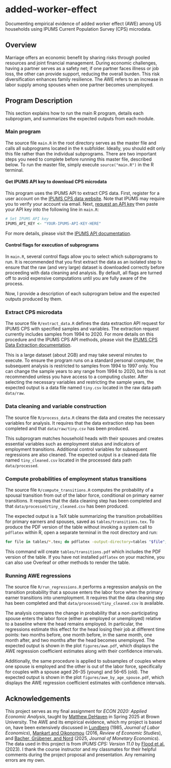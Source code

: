 # added-worker-effect

Documenting empirical evidence of added worker effect (AWE) among US households using IPUMS Current Population Survey (CPS) microdata.

## Overview
Marriage offers an economic benefit by sharing risks through pooled resources and joint financial management. During economic challenges, having a partner serves as a safety net; if one partner faces illness or job loss, the other can provide support, reducing the overall burden. This risk diversification enhances family resilience. The AWE refers to an increase in labor supply among spouses when one partner becomes unemployed.

## Program Description
This section explains how to run the main R program, details each subprogram, and summarizes the expected outputs from each module.

### Main program

The source file `main.R` in the root directory serves as the master file and calls all subprograms located in the `R` subfolder. Ideally, you should edit only this file rather than the individual subprograms. There are two important steps you need to complete before running this master file, described below. To run the master file, simply execute `source("main.R")` in the R terminal.

#### Get IPUMS API key to download CPS microdata

This program uses the IPUMS API to extract CPS data. First, register for a user account on the [IPUMS CPS data website](https://cps.ipums.org/cps/). Note that IPUMS may require you to verify your account via email. Next, [request an API key](https://account.ipums.org/api_keys) then paste your API key into the following line in `main.R`:

```r
# Set IPUMS API key
IPUMS_API_KEY <- "YOUR-IPUMS-API-KEY-HERE"
```

For more details, please visit the [IPUMS API documentation](https://developer.ipums.org/docs/v2/get-started/).

#### Control flags for execution of subprograms

In `main.R`, several control flags allow you to select which subprograms to run. It is recommended that you first extract the data as an isolated step to ensure that the raw (and very large) dataset is downloaded correctly before proceeding with data cleaning and analysis. By default, all flags are turned off to avoid expensive computations until you are fully aware of the process.

Now, I provide a description of each subprogram below and the expected outputs produced by them.

### Extract CPS microdata

The source file `R/extract_data.R` defines the data extraction API request for IPUMS CPS with specified samples and variables. The extraction request currently includes samples from 1994 to 2020. For more details on this procedure and the IPUMS CPS API methods, please visit the [IPUMS CPS Data Extraction documentation](https://developer.ipums.org/docs/v1/workflows/create_extracts/cps/).

This is a large dataset (about 2GB) and may take several minutes to execute. To ensure the program runs on a standard personal computer, the subsequent analysis is restricted to samples from 1994 to 1997 only. You can change the sample years to any range from 1994 to 2020, but this is not recommended unless you have access to a computing cluster. After selecting the necessary variables and restricting the sample years, the expected output is a data file named `tiny.csv` located in the raw data path `data/raw`.

### Data cleaning and variable construction

The source file `R/process_data.R` cleans the data and creates the necessary variables for analysis. It requires that the data extraction step has been completed and that `data/raw/tiny.csv` has been produced. 

This subprogram matches household heads with their spouses and creates essential variables such as employment status and indicators of employment transitions. Additional control variables for subsequent regressions are also cleaned. The expected output is a cleaned data file named `tiny_cleaned.csv` located in the processed data path `data/processed`.

### Compute probabilities of employment status transitions

The source file `R/compute_transitions.R` computes the probability of a spousal transition from out of the labor force, conditional on primary earner transitions. It requires that the data cleaning step has been completed and that `data/processed/tiny_cleaned.csv` has been produced.

The expected output is a TeX table summarizing the transition probabilities for primary earners and spouses, saved as `tables/transitions.tex`. To produce the PDF version of the table without invoking a system call to `pdflatex` within R, open a separate terminal in the root directory and run:

```bash
for file in tables/*.tex; do pdflatex -output-directory=tables "$file"; done
```
This command will create `tables/transitions.pdf` which includes the PDF version of the table. If you have not installed `pdflatex` on your machine, you can also use Overleaf or other methods to render the table.


### Running AWE regressions

The source file `R/run_regressions.R` performs a regression analysis on the transition probability that a spouse enters the labor force when the primary earner transitions into unemployment. It requires that the data cleaning step has been completed and that `data/processed/tiny_cleaned.csv` is available.

The analysis compares the change in probability that a non-participating spouse enters the labor force (either as employed or unemployed) relative to a baseline where the head remains employed. In particular, the regressions estimate this effect for the head losing their job at different time points: two months before, one month before, in the same month, one month after, and two months after the head becomes unemployed. The expected output is shown in the plot `figures/awe.pdf`, which displays the AWE regression coefficient estimates along with their confidence intervals.

Additionally, the same procedure is applied to subsamples of couples where one spouse is employed and the other is out of the labor force, specifically for couples with a spouse aged 26–35 (young) and 56–65 (old). The expected output is shown in the plot `figures/awe_by_age_spouse.pdf`, which displays the AWE regression coefficient estimates with confidence intervals.

## Acknowledgements

This project serves as my final assignment for _ECON 2020: Applied Economic Analysis_, taught by [Matthew DeHaven](https://github.com/matdehaven) in Spring 2025 at Brown University. The AWE and its empirical evidence, which my project is based on, have been extensively discussed in [Lundberg](https://www.jstor.org/stable/2535048) (1985, _Journal of Labor Economics_), [Mankart and Oikonomou](https://doi.org/10.1093/restud/rdw055) (2016, _Review of Economic Studies_), and [Bacher, Grübener, and Nord](https://doi.org/10.1016/j.jmoneco.2024.103696) (2025, _Journal of Monetary Economics_). The data used in this project is from _IPUMS CPS: Version 11.0_ by [Flood et al.](https://doi.org/10.18128/D030.V11.0) (2023). I thank the course instructor and my classmates for their helpful comments during the project proposal and presentation. Any remaining errors are my own.
